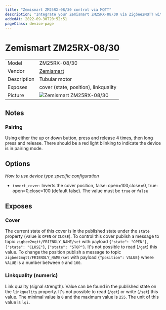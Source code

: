 ```yaml
---
title: "Zemismart ZM25RX-08/30 control via MQTT"
description: "Integrate your Zemismart ZM25RX-08/30 via Zigbee2MQTT with whatever smart home infrastructure you are using without the vendor's bridge or gateway."
addedAt: 2022-09-30T20:52:51
pageClass: device-page
---
```


<!-- !!!! -->
<!-- ATTENTION: This file is auto-generated through docgen! -->
<!-- You can only edit the "Notes"-Section between the two comment lines "Notes BEGIN" and "Notes END". -->
<!-- Do not use h1 or h2 heading within "## Notes"-Section. -->
<!-- !!!! -->

# Zemismart ZM25RX-08/30

|     |     |
|-----|-----|
| Model | ZM25RX-08/30  |
| Vendor  | [Zemismart](/supported-devices/#v=Zemismart)  |
| Description | Tubular motor |
| Exposes | cover (state, position), linkquality |
| Picture | ![Zemismart ZM25RX-08/30](https://www.zigbee2mqtt.io/images/devices/ZM25RX-08-30.jpg) |


<!-- Notes BEGIN: You can edit here. Add "## Notes" headline if not already present. -->
## Notes

### Pairing
Using either the up or down button, press and release 4 times, then long press and release.  There should be a red light blinking to indicate the device is in pairing mode.

<!-- Notes END: Do not edit below this line -->


## Options
*[How to use device type specific configuration](../guide/configuration/devices-groups.md#specific-device-options)*

* `invert_cover`: Inverts the cover position, false: open=100,close=0, true: open=0,close=100 (default false). The value must be `true` or `false`


## Exposes

### Cover 
The current state of this cover is in the published state under the `state` property (value is `OPEN` or `CLOSE`).
To control this cover publish a message to topic `zigbee2mqtt/FRIENDLY_NAME/set` with payload `{"state": "OPEN"}`, `{"state": "CLOSE"}`, `{"state": "STOP"}`.
It's not possible to read (`/get`) this value.
To change the position publish a message to topic `zigbee2mqtt/FRIENDLY_NAME/set` with payload `{"position": VALUE}` where `VALUE` is a number between `0` and `100`.

### Linkquality (numeric)
Link quality (signal strength).
Value can be found in the published state on the `linkquality` property.
It's not possible to read (`/get`) or write (`/set`) this value.
The minimal value is `0` and the maximum value is `255`.
The unit of this value is `lqi`.

